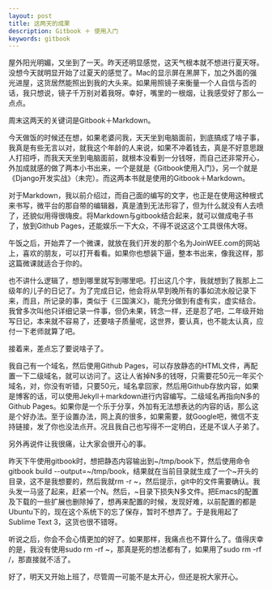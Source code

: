 ```yaml
---
layout: post
title: 这两天的成果
description: Gitbook ＋ 使用入门
keywords: gitbook
---
```

屋外阳光明媚，又坐到了一天。昨天还明显感觉，这天气根本就不想进行夏天呀。没想今天就明显开始了过夏天的感觉了。Mac的显示屏在黑屏下，加之外面的强光进屋，这货居然能照出到我的大头来。如果用照镜子来衡量一个人自信与否的话，我只想说，镜子千万别对着我呀。幸好，嘴里的一根烟，让我感受好了那么一点点。

周末这两天的关键词是Gitbook＋Markdown。

今天做饭的时候还在想，如果老婆问我，天天坐到电脑面前，到底搞成了啥子事，我真是有些无言以对，就我这个年龄的人来说，如果不冲着钱去，真是不好意思跟人打招呼，而我天天坐到电脑面前，就根本没看到一分钱呀，而自己还非常开心，外加成就感的做了两本小书出来，一个是就是《Gitbook使用入门》，另一个就是《Django开发实战》（未完）。而这两本书就是使用的Gitbook＋Markdown。

对于Markdown，我以前介绍过，而自己面的编写的文字，也正是在使用这种根式来书写，微平台的那自带的编辑器，真是渣到无法形容了，但为什么就没有人去喷了，还貌似用得很嗨皮。将Markdown与gitbook结合起来，就可以做成电子书了，放到Github Pages，还能娱乐一下大众，不得不说这这个工具很伟大呀。

午饭之后，开始弄了一个微课，就放在我们开发的那个名为JoinWEE.com的网站上，喜欢的朋友，可以打开看看。如果你也想装下逼，整本书出来，像我这样，那这篇微课就适合于你的。

也不讲什么逻辑了，想到哪里就写到哪里吧。打出这几个字，我就想到了我那上二级年的儿子的日记了。为了完成日记，他会将从早到晚所有的事如流水般记录下来，而且，所记录的事，类似于《三国演义》，能充分做到有虚有实，虚实结合。我曾多次叫他只详细记录一件事，但仍未果，转念一样，还是忍了吧，二年级开始写日记，本来就不容易了，还要啥子质量呢，这世界，要认真，也不能太认真，应付一下老师就算了吧。

接着来，差点忘了要说啥子了。

我自己有一个域名，然后使用Github Pages，可以存放静态的HTML文件，再配置一下二级域名，就可以访问了。这让人省掉N多的钱呀，只需要花50元一年买个域名，对，你没有听错，只要50元，域名拿回家，然后用Github存放内容，如果是博客的话，可以使用Jekyll＋markdown进行内容编写。二级域名再指向N多的Github Pages。如果你是一个乐于分享，外加有无法想表达的内容的话，那么这是个好办法。至于设置办法，网上真的很多，如果需要，就Google吧，微信不支持链接，发了你也没法点开。况且我自己也写得不一定明白，还是不误人子弟了。

另外再说件让我很痛，让大家会很开心的事。

昨天下午使用gitbook时，想把静态内容输出到~/tmp/book下，然后使用命令gitbook build --output=~/tmp/book，结果就在当前目录就生成了一个~开头的目录，这不是我想要的，然后我就rm -r ~，然后提示，git中的文件需要确认。我头发一马竖了起来，赶紧一个N。然后，~目录下损失N多文件。把Emacs的配置及下载的一些扩展也删除掉了，想再来配置的时候，发现好难，以前配置的都是Ubuntu下的，现在这个系统下的忘了保存，暂时不想弄了。于是我用起了Sublime Text 3，这货也很不错呀。

听说之后，你会不会心情更加的好了。如果那样，我痛点也不算什么了。值得庆幸的是，我没有使用sudo rm -rf ~，那真是死的想法都有了，如果用了sudo rm -rf /，那直接就不活了。

好了，明天又开始上班了，尽管周一可能不是太开心，但还是祝大家开心。
